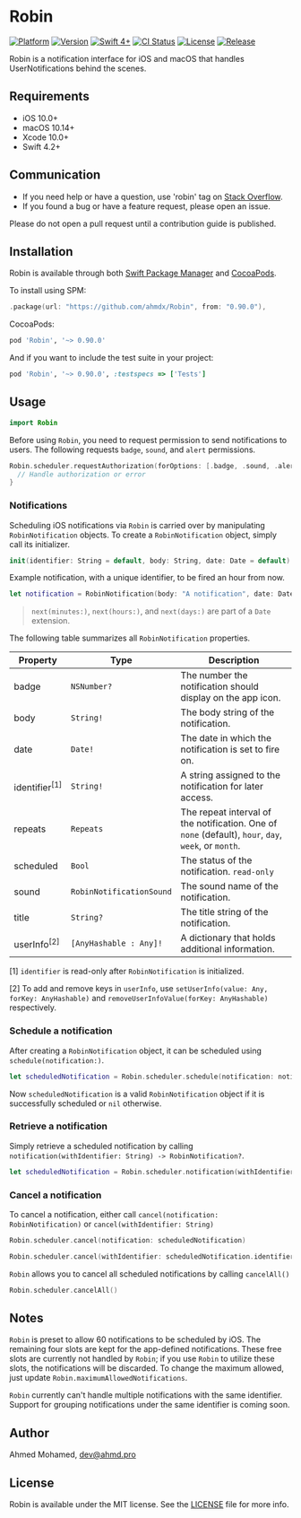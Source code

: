 # Robin

[![Platform](https://img.shields.io/cocoapods/p/Robin.svg)](http://cocoapods.org/pods/Robin)
[![Version](https://img.shields.io/cocoapods/v/Robin.svg)](http://cocoapods.org/pods/Robin)
[![Swift 4+](https://img.shields.io/badge/Swift-4.2%2B-orange.svg)](https://swift.org)
[![CI Status](http://img.shields.io/travis/ahmdx/Robin.svg)](https://travis-ci.org/ahmdx/Robin)
[![License](https://img.shields.io/github/license/ahmdx/Robin.svg)](http://cocoapods.org/pods/Robin)
[![Release](https://img.shields.io/github/release/ahmdx/Robin.svg)](https://github.com/ahmdx/Robin/releases/)

Robin is a notification interface for iOS and macOS that handles UserNotifications behind the scenes.

## Requirements

- iOS 10.0+
- macOS 10.14+
- Xcode 10.0+
- Swift 4.2+

## Communication

- If you need help or have a question, use 'robin' tag on [Stack Overflow](http://stackoverflow.com/questions/tagged/robin).
- If you found a bug or have a feature request, please open an issue.

Please do not open a pull request until a contribution guide is published.

## Installation

Robin is available through both [Swift Package Manager](https://swift.org/package-manager/) and [CocoaPods](http://cocoapods.org).

To install using SPM:

```swift
.package(url: "https://github.com/ahmdx/Robin", from: "0.90.0"),
```

CocoaPods:

```ruby
pod 'Robin', '~> 0.90.0'
```

And if you want to include the test suite in your project:

```ruby
pod 'Robin', '~> 0.90.0', :testspecs => ['Tests']
```

## Usage

```swift
import Robin
```

Before using `Robin`, you need to request permission to send notifications to users. The following requests `badge`, `sound`, and `alert` permissions.

```swift
Robin.scheduler.requestAuthorization(forOptions: [.badge, .sound, .alert]) { grant, error in
  // Handle authorization or error
}
```

### Notifications

Scheduling iOS notifications via `Robin` is carried over by manipulating `RobinNotification` objects. To create a `RobinNotification` object, simply call its initializer.

```swift
init(identifier: String = default, body: String, date: Date = default)
```

Example notification, with a unique identifier, to be fired an hour from now.

```swift
let notification = RobinNotification(body: "A notification", date: Date().next(hours: 1))
```

> `next(minutes:)`, `next(hours:)`, and `next(days:)` are part of a `Date` extension.

The following table summarizes all `RobinNotification` properties.

| Property | Type | Description |
| --- | --- | --- |
| badge | `NSNumber?` | The number the notification should display on the app icon. |
| body | `String!` | The body string of the notification. |
| date | `Date!` | The date in which the notification is set to fire on. |
| identifier<sup>[1]</sup> | `String!` | A string assigned to the notification for later access. |
| repeats | `Repeats` | The repeat interval of the notification. One of `none` (default), `hour`, `day`, `week`, or `month`.|
| scheduled | `Bool` | The status of the notification. `read-only` |
| sound | `RobinNotificationSound` | The sound name of the notification. |
| title | `String?` | The title string of the notification. |
| userInfo<sup>[2]</sup> | `[AnyHashable : Any]!` | A dictionary that holds additional information. |

[1] `identifier` is read-only after `RobinNotification` is initialized.

[2] To add and remove keys in `userInfo`, use `setUserInfo(value: Any, forKey: AnyHashable)` and `removeUserInfoValue(forKey: AnyHashable)` respectively.

### Schedule a notification

After creating a `RobinNotification` object, it can be scheduled using `schedule(notification:)`.

```swift
let scheduledNotification = Robin.scheduler.schedule(notification: notification)
```

Now `scheduledNotification` is a valid `RobinNotification` object if it is successfully scheduled or `nil` otherwise.

### Retrieve a notification

Simply retrieve a scheduled notification by calling `notification(withIdentifier: String) -> RobinNotification?`.

```swift
let scheduledNotification = Robin.scheduler.notification(withIdentifier: "identifier")
```

### Cancel a notification

To cancel a notification, either call `cancel(notification: RobinNotification)` or `cancel(withIdentifier: String)`

```swift
Robin.scheduler.cancel(notification: scheduledNotification)
```

```swift
Robin.scheduler.cancel(withIdentifier: scheduledNotification.identifier)
```

`Robin` allows you to cancel all scheduled notifications by calling `cancelAll()`

```swift
Robin.scheduler.cancelAll()
```

## Notes

`Robin` is preset to allow 60 notifications to be scheduled by iOS. The remaining four slots are kept for the app-defined notifications. These free slots are currently not handled by `Robin`; if you use `Robin` to utilize these slots, the notifications will be discarded. To change the maximum allowed, just update `Robin.maximumAllowedNotifications`.

`Robin` currently can't handle multiple notifications with the same identifier. Support for grouping notifications under the same identifier is coming soon.

## Author

Ahmed Mohamed, dev@ahmd.pro

## License

Robin is available under the MIT license. See the [LICENSE](https://github.com/ahmdx/Robin/blob/master/LICENSE) file for more info.
